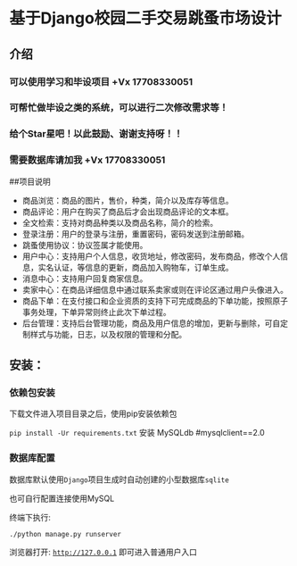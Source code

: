 # 基于Django校园二手交易跳蚤市场设计

## 介绍
###  可以使用学习和毕设项目 +Vx 17708330051
###  可帮忙做毕设之类的系统，可以进行二次修改需求等！
###  给个Star星吧！以此鼓励、谢谢支持呀！！
###  需要数据库请加我 +Vx 17708330051


##项目说明
- 商品浏览：商品的图片，售价，种类，简介以及库存等信息。
- 商品评论：用户在购买了商品后才会出现商品评论的文本框。
- 全文检索：支持对商品种类以及商品名称，简介的检索。
- 登录注册：用户的登录与注册，重置密码，密码发送到注册邮箱。
- 跳蚤使用协议：协议签属才能使用。
- 用户中心：支持用户个人信息，收货地址，修改密码，发布商品，修改个人信息，实名认证，等信息的更新，商品加入购物车，订单生成。
- 消息中心：支持用户回复商家信息。
- 卖家中心：在商品详细信息中通过联系卖家或则在评论区通过用户头像进入。
- 商品下单：在支付接口和企业资质的支持下可完成商品的下单功能，按照原子事务处理，下单异常则终止此次下单过程。
- 后台管理：支持后台管理功能，商品及用户信息的增加，更新与删除，可自定制样式与功能，日志，以及权限的管理和分配。


## 安装：

### 依赖包安装

下载文件进入项目目录之后，使用pip安装依赖包

<code>pip install -Ur requirements.txt</code>
安装 MySQLdb
#mysqlclient==2.0

### 数据库配置

数据库默认使用<code>Django</code>项目生成时自动创建的小型数据库<code>sqlite</code>

也可自行配置连接使用MySQL


终端下执行:

<code>./python manage.py runserver</code>

浏览器打开: <code>http://127.0.0.1</code> 即可进入普通用户入口

